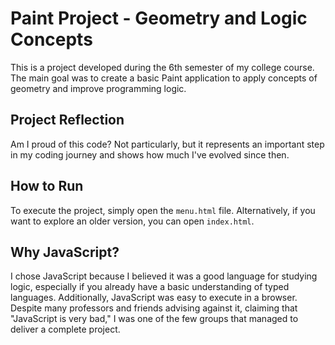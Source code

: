 # Paint Project - Geometry and Logic Concepts

This is a project developed during the 6th semester of my college course. The main goal was to create a basic Paint application to apply concepts of geometry and improve programming logic.

## Project Reflection

Am I proud of this code? Not particularly, but it represents an important step in my coding journey and shows how much I've evolved since then.

## How to Run

To execute the project, simply open the `menu.html` file. Alternatively, if you want to explore an older version, you can open `index.html`.

## Why JavaScript?

I chose JavaScript because I believed it was a good language for studying logic, especially if you already have a basic understanding of typed languages. Additionally, JavaScript was easy to execute in a browser. Despite many professors and friends advising against it, claiming that "JavaScript is very bad," I was one of the few groups that managed to deliver a complete project.
